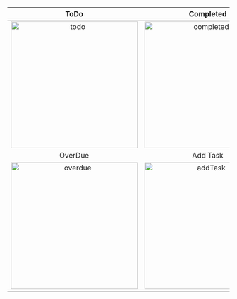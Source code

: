 | ToDo | Completed |
|:-:|:-:|
| <img width="287" alt="todo" src="https://github.com/ipobeatz/Taskwise/assets/43969350/7f2561de-161c-4ad5-a951-6188d69384ad">|<img width="287" alt="completed" src="https://github.com/ipobeatz/Taskwise/assets/43969350/7590f418-4948-45cc-88f5-b229bfaa2865">
| OverDue | Add Task |
| <img width="287" alt="overdue" src="https://github.com/ipobeatz/Taskwise/assets/43969350/d19cff4a-08cb-4899-a8d3-1ed2caa3a9df">| <img width="287" alt="addTask" src="https://github.com/ipobeatz/Taskwise/assets/43969350/ff7bc309-9ad6-47af-8bc0-e244bdb325ab">
